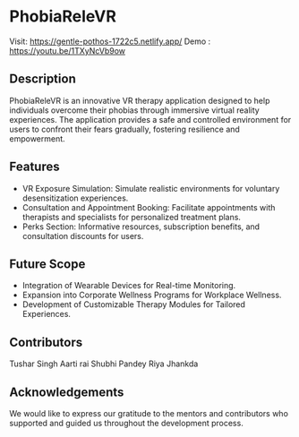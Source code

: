 # PhobiaReleVR
Visit: https://gentle-pothos-1722c5.netlify.app/
Demo : https://youtu.be/1TXyNcVb9ow
## Description
PhobiaReleVR is an innovative VR therapy application designed to help individuals overcome their phobias through immersive virtual reality experiences. The application provides a safe and controlled environment for users to confront their fears gradually, fostering resilience and empowerment.

## Features
- VR Exposure Simulation: Simulate realistic environments for voluntary desensitization experiences.
- Consultation and Appointment Booking: Facilitate appointments with therapists and specialists for personalized treatment plans.
- Perks Section: Informative resources, subscription benefits, and consultation discounts for users.

## Future Scope
- Integration of Wearable Devices for Real-time Monitoring.
- Expansion into Corporate Wellness Programs for Workplace Wellness.
- Development of Customizable Therapy Modules for Tailored Experiences.



## Contributors
Tushar Singh
Aarti rai
Shubhi Pandey
Riya Jhankda
## Acknowledgements
We would like to express our gratitude to the mentors and contributors who supported and guided us throughout the development process.

